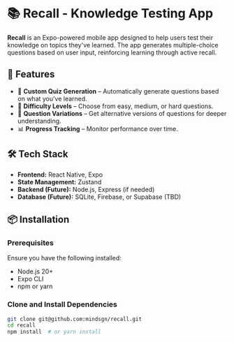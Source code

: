 # 📚 Recall - Knowledge Testing App  

**Recall** is an Expo-powered mobile app designed to help users test their knowledge on topics they've learned. The app generates multiple-choice questions based on user input, reinforcing learning through active recall.  

## 🚀 Features  
- 📌 **Custom Quiz Generation** – Automatically generate questions based on what you’ve learned.  
- 🎯 **Difficulty Levels** – Choose from easy, medium, or hard questions.  
- 🔄 **Question Variations** – Get alternative versions of questions for deeper understanding.  
- 📊 **Progress Tracking** – Monitor performance over time.  

## 🛠️ Tech Stack  
- **Frontend:** React Native, Expo  
- **State Management:** Zustand  
- **Backend (Future):** Node.js, Express (if needed)  
- **Database (Future):** SQLite, Firebase, or Supabase (TBD)  

## 📦 Installation  

### **Prerequisites**  
Ensure you have the following installed:  
- Node.js 20+  
- Expo CLI  
- npm or yarn  

### **Clone and Install Dependencies**  
```sh
git clone git@github.com:mindsgn/recall.git
cd recall  
npm install  # or yarn install
